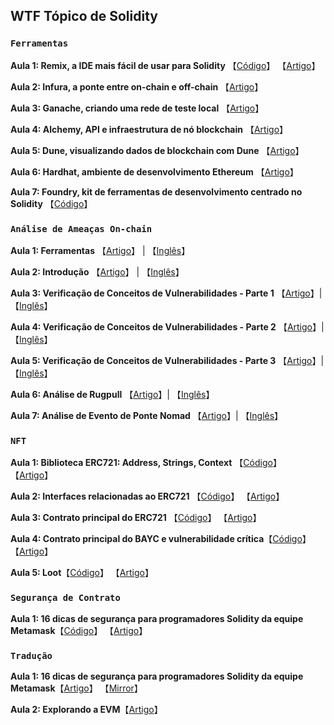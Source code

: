 ## WTF Tópico de Solidity
### `Ferramentas`
**Aula 1: Remix, a IDE mais fácil de usar para Solidity** 【[Código](../Topics/Tools/TOOL01_Remix)】 【[Artigo](https://mirror.xyz/wtfacademy.eth/dSYXG9zF_Vclw58Bgcvsv6HSA0SU6pmBoYLFwLAgVbU)】

**Aula 2: Infura, a ponte entre on-chain e off-chain** 【[Artigo](../Topics/Tools/TOOL02_Infura/readme.md)】

**Aula 3: Ganache, criando uma rede de teste local** 【[Artigo](./Topics/Tools/TOOL03_Ganache/readme.md)】

**Aula 4: Alchemy, API e infraestrutura de nó blockchain** 【[Artigo](./Topics/Tools/TOOL04_Alchemy/readme.md)】

**Aula 5: Dune, visualizando dados de blockchain com Dune** 【[Artigo](./Topics/Tools/TOOL05_Dune/readme.md)】

**Aula 6: Hardhat, ambiente de desenvolvimento Ethereum** 【[Artigo](./Topics/Tools/TOOL06_Hardhat/readme.md)】

**Aula 7: Foundry, kit de ferramentas de desenvolvimento centrado no Solidity** 【[Código](./Tools/TOOL07_Foundry/readme.md)】

### `Análise de Ameaças On-chain`

**Aula 1: Ferramentas** 【[Artigo](./Topics/Onchain_debug//01_tools/)】 | 【[Inglês](./Topics/Onchain_debug/01_tools/en/)】

**Aula 2: Introdução** 【[Artigo](./Topics/Onchain_debug/02_warmup/)】 | 【[Inglês](./Topics/Onchain_debug/02_warmup/en/)】

**Aula 3: Verificação de Conceitos de Vulnerabilidades - Parte 1** 【[Artigo](./Topics/Onchain_debug/03_write_your_own_poc/)】| 【[Inglês](./Topics/Onchain_debug/03_write_your_own_poc/en/)】

**Aula 4: Verificação de Conceitos de Vulnerabilidades - Parte 2** 【[Artigo](./Topics/Onchain_debug/04_write_your_own_poc/)】| 【[Inglês](./Topics/Onchain_debug/04_write_your_own_poc/en/)】  

**Aula 5: Verificação de Conceitos de Vulnerabilidades - Parte 3** 【[Artigo](./Topics/Onchain_debug/05_write_your_own_poc/)】| 【[Inglês](./Topics/Onchain_debug/05_write_your_own_poc/en/)】  

**Aula 6: Análise de Rugpull** 【[Artigo](./Topics/Onchain_debug/06_Rugpull/)】| 【[Inglês](./Topics/Onchain_debug/06_Rugpull/en/)】

**Aula 7: Análise de Evento de Ponte Nomad** 【[Artigo](./Topics/Onchain_debug/07_analysis_bridge/)】| 【[Inglês](./Topics/Onchain_debug/07_analysis_bridge/en/)】

### `NFT`
**Aula 1: Biblioteca ERC721: Address, Strings, Context** 【[Código](./Topics/ERC721)】 【[Artigo](https://mirror.xyz/wtfacademy.eth/PAsIFLAmEoMufZsXlX0NWsVF8DHpHz3OrYlooosy9Ho)】

**Aula 2: Interfaces relacionadas ao ERC721** 【[Código](./Topics/ERC721)】 【[Artigo](https://mirror.xyz/wtfacademy.eth/4mPkMgHViRjx8OM7TAI-M-2oMfRle36ULzqlpC6S7IQ)】

**Aula 3: Contrato principal do ERC721** 【[Código](./Topics/ERC721/ERC721.sol)】 【[Artigo](https://mirror.xyz/wtfacademy.eth/-evZa3S--yw9vVcXfhn9I3UiNRaqWOTLG0eZFFgbcT0)】

**Aula 4: Contrato principal do BAYC e vulnerabilidade crítica**【[Código](./Topics/ERC721/BAYC.sol)】 【[Artigo](https://mirror.xyz/wtfacademy.eth/_buBOQflWtHDpLbg18Fp8zLe8AmLiPka2y-UhppK_u0)】

**Aula 5: Loot**【[Código](./Topics/ERC721/5_Loot/Loot.sol)】 【[Artigo](https://mirror.xyz/wtfacademy.eth/-Bc_vjP9EX-wg6chtUFAz0zm5v-jaIekMlOlqHJ_IhE)】

### `Segurança de Contrato`

**Aula 1: 16 dicas de segurança para programadores Solidity da equipe Metamask**【[Código](./Topics/Translation/Consensys2020)】 【[Artigo](https://mirror.xyz/wtfacademy.eth/ygaDE0QQwn3lfI-AVaw0ZMqHQtWCdzo-XV450j2camc)】

### `Tradução`

**Aula 1: 16 dicas de segurança para programadores Solidity da equipe Metamask**【[Artigo](./Topics/Translation/Consensys2020)】 【[Mirror](https://mirror.xyz/wtfacademy.eth/ygaDE0QQwn3lfI-AVaw0ZMqHQtWCdzo-XV450j2camc)】

**Aula 2: Explorando a EVM**【[Artigo](./Topics/Translation/DiveEVM2017)】

<!-- This file was translated using AI by repo_ai_translate. For more information, visit https://github.com/marcelojsilva/repo_ai_translate -->